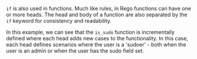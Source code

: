 <!-- markdownlint-disable MD041 -->
`if` is also used in functions. Much like rules, in Rego functions can have one
or more heads. The head and body of a function are also separated by the `if`
keyword for consistency and readability.

In this example, we can see that the `is_sudo` function is incrementally defined
where each head adds new cases to the functionality. In this case, each head
defines scenarios where the user is a 'sudoer' - both when the user is an admin
or when the user has the sudo field set.
